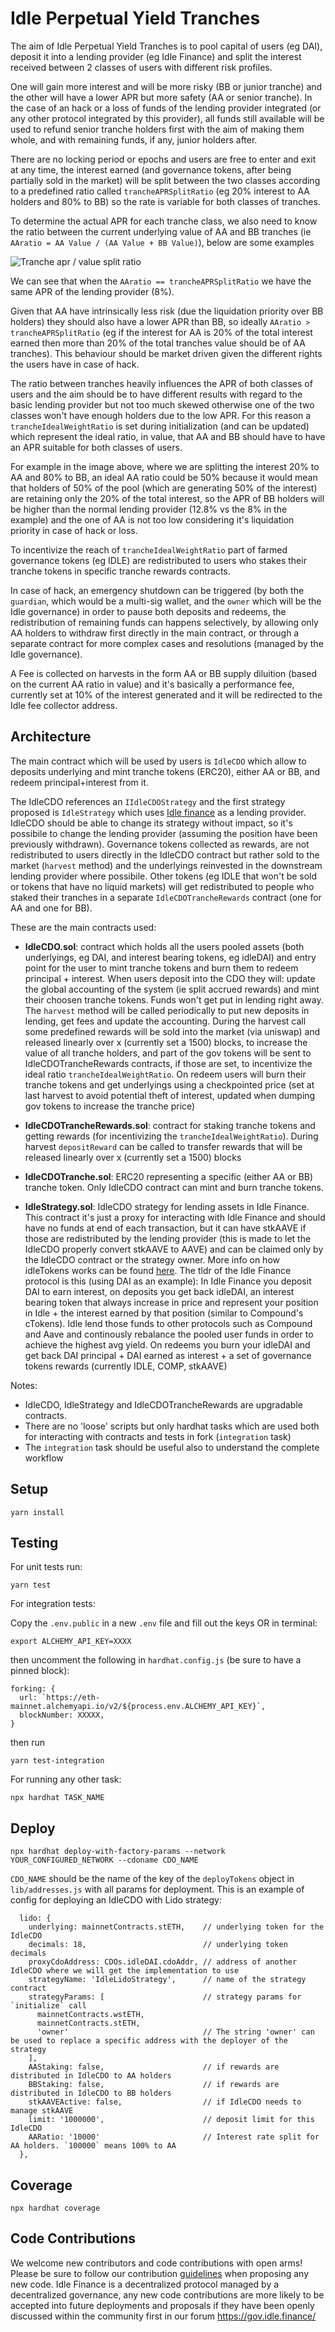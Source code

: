 # Idle Perpetual Yield Tranches
The aim of Idle Perpetual Yield Tranches is to pool capital of users (eg DAI), deposit it into a lending provider (eg Idle Finance) and split the interest received between 2 classes of users with different risk profiles.

One will gain more interest and will be more risky (BB or junior tranche) and the other will have a lower APR but more safety (AA or senior tranche). In the case of an hack or a loss of funds of the lending provider integrated (or any other protocol integrated by this provider), all funds still available will be used to refund senior tranche holders first with the aim of making them whole, and with remaining funds, if any, junior holders after.

There are no locking period or epochs and users are free to enter and exit at any time, the interest earned (and governance tokens, after being partially sold in the market) will be split between the two classes according to a predefined ratio called `trancheAPRSplitRatio` (eg 20% interest to AA holders and 80% to BB) so the rate is variable for both classes of tranches.

To determine the actual APR for each tranche class, we also need to know the ratio between the current underlying value of AA and BB tranches (ie `AAratio = AA Value / (AA Value + BB Value)`), below are some examples

![Tranche apr / value split ratio](tranches.png)

We can see that when the `AAratio == trancheAPRSplitRatio` we have the same APR of the lending provider (8%).

Given that AA have intrinsically less risk (due the liquidation priority over BB holders) they should also have a lower APR than BB, so ideally `AAratio > trancheAPRSplitRatio` (eg if the interest for AA is 20% of the total interest earned then more than 20% of the total tranches value should be of AA tranches). This behaviour should be market driven given the different rights the users have in case of hack.

The ratio between tranches heavily influences the APR of both classes of users and the aim should be to have different results with regard to the basic lending provider but not too much skewed otherwise one of the two classes won't have enough holders due to the low APR. For this reason a `trancheIdealWeightRatio` is set during initialization (and can be updated) which represent the ideal ratio, in value, that AA and BB should have to have an APR suitable for both classes of users.

For example in the image above, where we are splitting the interest 20% to AA and 80% to BB, an ideal AA ratio could be 50% because it would mean that holders of 50% of the pool (which are generating 50% of the interest) are retaining only the 20% of the total interest, so the APR of BB holders will be higher than the normal lending provider (12.8% vs the 8% in the example) and the one of AA is not too low considering it's liquidation priority in case of hack or loss.

To incentivize the reach of `trancheIdealWeightRatio` part of farmed governance tokens (eg IDLE) are redistributed to users who stakes their tranche tokens in specific tranche rewards contracts.

In case of hack, an emergency shutdown can be triggered (by both the `guardian`, which would be a multi-sig wallet, and the `owner` which will be the Idle governance) in order to pause both deposits and redeems, the redistribution of remaining funds can happens selectively, by allowing only AA holders to withdraw first directly in the main contract, or through a separate contract for more complex cases and resolutions (managed by the Idle governance).

A Fee is collected on harvests in the form AA or BB supply diluition (based on the current AA ratio in value) and it's basically a performance fee, currently set at 10% of the interest generated and it will be redirected to the Idle fee collector address.

## Architecture
The main contract which will be used by users is `IdleCDO` which allow to deposits underlying and mint tranche tokens (ERC20), either AA or BB, and redeem principal+interest from it.

The IdleCDO references an `IIdleCDOStrategy` and the first strategy proposed is `IdleStrategy` which uses [Idle finance](http://idle.finance/) as a lending provider. IdleCDO should be able to change its strategy without impact, so it's possibile to change the lending provider (assuming the position have been previously withdrawn). Governance tokens collected as rewards, are not redistributed to users directly in the IdleCDO contract but rather sold to the market (`harvest` method) and the underlyings reinvested in the downstream lending provider where possibile. Other tokens (eg IDLE that won't be sold or tokens that have no liquid markets) will get redistributed to people who staked their tranches in a separate `IdleCDOTrancheRewards` contract (one for AA and one for BB).

These are the main contracts used:

- **IdleCDO.sol**: contract which holds all the users pooled assets (both underlyings, eg DAI, and interest bearing tokens, eg idleDAI) and entry point for the user to mint tranche tokens and burn them to redeem principal + interest.
When users deposit into the CDO they will: update the global accounting of the system (ie split accrued rewards) and mint their choosen tranche tokens. Funds won't get put in lending right away. The `harvest` method will be called periodically to put new deposits in lending, get fees and update the accounting. During the harvest call some predefined rewards will be sold into the market (via uniswap) and released linearly over x (currently set a 1500) blocks, to increase the value of all tranche holders, and part of the gov tokens will be sent to IdleCDOTrancheRewards contracts, if those are set, to incentivize the ideal ratio `trancheIdealWeightRatio`. On redeem users will burn their tranche tokens and get underlyings using a checkpointed price (set at last harvest to avoid potential theft of interest, updated when dumping gov tokens to increase the tranche price)

- **IdleCDOTrancheRewards.sol**: contract for staking tranche tokens and getting rewards (for incentivizing the `trancheIdealWeightRatio`). During harvest `depositReward` can be called to transfer rewards that will be released linearly over x (currently set a 1500) blocks
- **IdleCDOTranche.sol**: ERC20 representing a specific (either AA or BB) tranche token. Only IdleCDO contract can mint and burn tranche tokens.
- **IdleStrategy.sol**: IdleCDO strategy for lending assets in Idle Finance. This contract it's just a proxy for interacting with Idle Finance and should have no funds at end of each transaction, but it can have stkAAVE if those are redistributed by the lending provider (this is made to let the IdleCDO properly convert stkAAVE to AAVE) and can be claimed only by the IdleCDO contract or the strategy owner. More info on how idleTokens works can be found [here](https://developers.idle.finance). The tldr of the Idle Finance protocol is this (using DAI as an example):
In Idle Finance you deposit DAI to earn interest, on deposits you get back idleDAI, an interest bearing token that always increase in price and represent your position in Idle + the interest earned by that position (similar to Compound's cTokens). Idle lend those funds to other protocols such as Compound and Aave and continously rebalance the pooled user funds in order to achieve the highest avg yield. On redeems you burn your idleDAI and get back DAI principal + DAI earned as interest + a set of governance tokens rewards (currently IDLE, COMP, stkAAVE)

Notes:
- IdleCDO, IdleStrategy and IdleCDOTrancheRewards are upgradable contracts.
- There are no 'loose' scripts but only hardhat tasks which are used both for interacting with contracts and tests in fork (`integration` task)
- The `integration` task should be useful also to understand the complete workflow

## Setup

```
yarn install
```

## Testing

For unit tests run:
```
yarn test
```

For integration tests:

Copy the `.env.public` in a new `.env` file and fill out the keys OR in terminal:

```
export ALCHEMY_API_KEY=XXXX
```

then uncomment the following in `hardhat.config.js` (be sure to have a pinned block):

```
forking: {
  url: `https://eth-mainnet.alchemyapi.io/v2/${process.env.ALCHEMY_API_KEY}`,
  blockNumber: XXXXX,
}
```
then run

```
yarn test-integration
```

For running any other task:
```
npx hardhat TASK_NAME
```

## Deploy

```
npx hardhat deploy-with-factory-params --network YOUR_CONFIGURED_NETWORK --cdoname CDO_NAME 
```

`CDO_NAME` should be the name of the key of the `deployTokens` object in `lib/addresses.js` with all params for deployment.
This is an example of config for deploying an IdleCDO with Lido strategy:
```
  lido: {
    underlying: mainnetContracts.stETH,    // underlying token for the IdleCDO
    decimals: 18,                          // underlying token decimals
    proxyCdoAddress: CDOs.idleDAI.cdoAddr, // address of another IdleCDO where we will get the implementation to use
    strategyName: 'IdleLidoStrategy',      // name of the strategy contract
    strategyParams: [                      // strategy params for `initialize` call
      mainnetContracts.wstETH,
      mainnetContracts.stETH,
      'owner'                              // The string 'owner' can be used to replace a specific address with the deployer of the strategy
    ],
    AAStaking: false,                      // if rewards are distributed in IdleCDO to AA holders
    BBStaking: false,                      // if rewards are distributed in IdleCDO to BB holders
    stkAAVEActive: false,                  // if IdleCDO needs to manage stkAAVE
    limit: '1000000',                      // deposit limit for this IdleCDO
    AARatio: '10000'                       // Interest rate split for AA holders. `100000` means 100% to AA
  },
```

## Coverage

```
npx hardhat coverage
```

## Code Contributions
We welcome new contributors and code contributions with open arms! Please be sure to follow our contribution [guidelines](https://github.com/Idle-Labs/idle-tranches/blob/master/CONTRIBUTING.md) when proposing any new code. Idle Finance is a
decentralized protocol managed by a decentralized governance, any new code contributions are more likely to be accepted into future deployments and proposals if they have been openly discussed within the community first in our forum https://gov.idle.finance/
